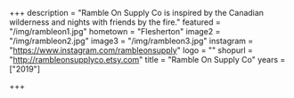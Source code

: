 +++
description = "Ramble On Supply Co is inspired by the Canadian wilderness and nights with friends by the fire."
featured = "/img/rambleon1.jpg"
hometown = "Flesherton"
image2 = "/img/rambleon2.jpg"
image3 = "/img/rambleon3.jpg"
instagram = "https://www.instagram.com/rambleonsupply"
logo = ""
shopurl = "http://rambleonsupplyco.etsy.com"
title = "Ramble On Supply Co"
years = ["2019"]

+++
